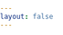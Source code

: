 ```yaml
---
layout: false
---
```



<shelf3D />

<style>
body, html {
  background: white;
  margin: 0;
  padding: 0;
}
</style>